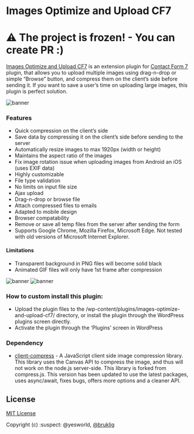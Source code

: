 # Images Optimize and Upload CF7
# ⚠️ The project is frozen! - You can create PR :)

[Images Optimize and Upload CF7](https://wordpress.org/plugins/images-optimize-and-upload-cf7/#description) is an extension plugin for [Contact Form 7](https://wordpress.org/plugins/contact-form-7/) plugin, that allows you to upload multiple images using drag-n-drop or simple “Browse” button, and compress them on the client’s side before sending it. If you want to save a user’s time on uploading large images, this plugin is perfect solution.

![banner](banner-772x250.png)

### Features
- Quick compression on the client’s side
- Save data by compressing it on the client’s side before sending to the server
- Automatically resize images to max 1920px (width or height)
- Maintains the aspect ratio of the images
- Fix image rotation issue when uploading images from Android an iOS (uses EXIF data)
- Highly customizable
- File type validation
- No limits on input file size
- Ajax upload
- Drag-n-drop or browse file
- Attach compressed files to emails
- Adapted to mobile design
- Browser compatability
- Remove or save all temp files from the server after sending the form
- Supports Google Chrome, Mozilla Firefox, Microsoft Edge. Not tested with old versions of Microsoft Internet Explorer.

#### Limitations
- Transparent background in PNG files will become solid black
- Animated GIF files will only have 1st frame after compression

![banner](screenshot-2.png)
![banner](screenshot-1.png)

### How to custom install this plugin:
- Upload the plugin files to the /wp-content/plugins/images-optimize-and-upload-cf7/ directory, or install the plugin through the WordPress plugins screen directly.
- Activate the plugin through the ‘Plugins’ screen in WordPress

### Dependency
- [client-compress](https://github.com/davejm/client-compress) - A JavaScript client side image compression library. This library uses the Canvas API to compress the image, and thus will not work on the node.js server-side. This library is forked from compress.js. This version has been updated to use the latest packages, uses async/await, fixes bugs, offers more options and a cleaner API.

## License

[MIT License](./LICENSE)

Copyright (c) :suspect: @yesworld, [@bruklig](https://github.com/bruklig)
